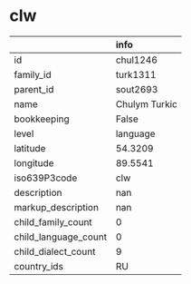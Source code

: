 # clw
|                      | info          |
|:---------------------|:--------------|
| id                   | chul1246      |
| family_id            | turk1311      |
| parent_id            | sout2693      |
| name                 | Chulym Turkic |
| bookkeeping          | False         |
| level                | language      |
| latitude             | 54.3209       |
| longitude            | 89.5541       |
| iso639P3code         | clw           |
| description          | nan           |
| markup_description   | nan           |
| child_family_count   | 0             |
| child_language_count | 0             |
| child_dialect_count  | 9             |
| country_ids          | RU            |